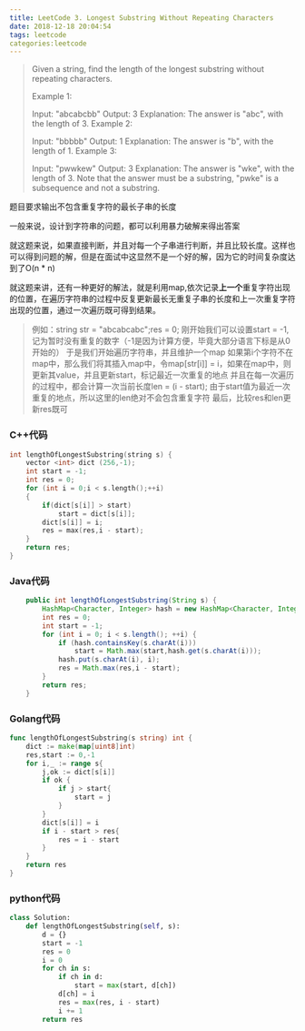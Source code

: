 ```yaml
---
title: LeetCode 3. Longest Substring Without Repeating Characters
date: 2018-12-18 20:04:54
tags: leetcode
categories:leetcode
---
```


> Given a string, find the length of the longest substring without repeating characters.
> 
> Example 1:
> 
> Input: "abcabcbb"
> Output: 3 
> Explanation: The answer is "abc", with the length of 3. 
> Example 2:
> 
> Input: "bbbbb"
> Output: 1
> Explanation: The answer is "b", with the length of 1.
> Example 3:
> 
> Input: "pwwkew"
> Output: 3
> Explanation: The answer is "wke", with the length of 3. 
>              Note that the answer must be a substring, "pwke" is a subsequence and not a substring.


题目要求输出不包含重复字符的最长子串的长度

一般来说，设计到字符串的问题，都可以利用暴力破解来得出答案

就这题来说，如果直接判断，并且对每一个子串进行判断，并且比较长度。这样也可以得到问题的解，但是在面试中这显然不是一个好的解，因为它的时间复杂度达到了O(n * n)

就这题来讲，还有一种更好的解法，就是利用map,依次记录**上一个**重复字符出现的位置，在遍历字符串的过程中反复更新最长无重复子串的长度和上一次重复字符出现的位置，通过一次遍历既可得到结果。

> 例如：string str = "abcabcabc";res = 0;
> 刚开始我们可以设置start = -1,记为暂时没有重复的数字（-1是因为计算方便，毕竟大部分语言下标是从0开始的）
> 于是我们开始遍历字符串，并且维护一个map
> 如果第i个字符不在map中，那么我们将其插入map中，令map[str[i]] = i，如果在map中，则更新其value，并且更新start，标记最近一次重复的地点
> 并且在每一次遍历的过程中，都会计算一次当前长度len = (i - start); 由于start值为最近一次重复的地点，所以这里的len绝对不会包含重复字符
> 最后，比较res和len更新res既可

### C++代码
```c++
int lengthOfLongestSubstring(string s) {
    vector <int> dict (256,-1);
    int start = -1;
    int res = 0;
    for (int i = 0;i < s.length();++i)
    {
        if(dict[s[i]] > start) 
            start = dict[s[i]];
        dict[s[i]] = i;
        res = max(res,i - start);
    }
    return res;
}
```

### Java代码
```java
    public int lengthOfLongestSubstring(String s) {
        HashMap<Character, Integer> hash = new HashMap<Character, Integer>();
        int res = 0;
        int start = -1;
        for (int i = 0; i < s.length(); ++i) {
            if (hash.containsKey(s.charAt(i)))
                start = Math.max(start,hash.get(s.charAt(i)));
            hash.put(s.charAt(i), i);
            res = Math.max(res,i - start);
        }
        return res;
    }
```

### Golang代码
```go
func lengthOfLongestSubstring(s string) int {
	dict := make(map[uint8]int)
	res,start := 0,-1
	for i,_ := range s{
		j,ok := dict[s[i]]
		if ok {
			if j > start{
				start = j
			}
		}
		dict[s[i]] = i
		if i - start > res{
			res = i - start
		}
	}
	return res
}
```

### python代码
```python
class Solution:
    def lengthOfLongestSubstring(self, s):
        d = {}
        start = -1
        res = 0
        i = 0
        for ch in s:
            if ch in d:
                start = max(start, d[ch])
            d[ch] = i
            res = max(res, i - start)
            i += 1
        return res
```
